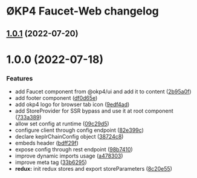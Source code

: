 # ØKP4 Faucet-Web changelog

## [1.0.1](https://github.com/okp4/faucet-web/compare/v1.0.0...v1.0.1) (2022-07-20)

# 1.0.0 (2022-07-18)


### Features

* add Faucet component from @okp4/ui and add it to content ([2b95a0f](https://github.com/okp4/faucet-web/commit/2b95a0fc082dfa32f51fc02e0479953ff960445a))
* add footer component ([df0d65e](https://github.com/okp4/faucet-web/commit/df0d65e4f1ca9bc98414930bfd7e5c82b9fef76f))
* add okp4 logo for browser tab icon ([9edf4ad](https://github.com/okp4/faucet-web/commit/9edf4adb25115c10ef2f32f43f61d0c0decf3d63))
* add StoreProvider for SSR bypass and use it at root component ([733a389](https://github.com/okp4/faucet-web/commit/733a38926dbd4e135b5c3112628aa3227b6ca9bf))
* allow set config at runtime ([09c29d5](https://github.com/okp4/faucet-web/commit/09c29d5542cbc0d17e27e485813e4a1bea973392))
* configure client through config endpoint ([82e399c](https://github.com/okp4/faucet-web/commit/82e399cd4da505ff64fa30c78b70977fbc517cf3))
* declare keplrChainConfig object ([38724c8](https://github.com/okp4/faucet-web/commit/38724c8c4d2ec84a2a53621c68a4fb87beab0504))
* embeds header ([bdff29f](https://github.com/okp4/faucet-web/commit/bdff29fbe74ab0699039db00d3d7a7e158732459))
* expose config through rest endpoint ([98b7410](https://github.com/okp4/faucet-web/commit/98b74104aaef20522641da6586dd89208e30f68f))
* improve dynamic imports usage ([a478303](https://github.com/okp4/faucet-web/commit/a4783032d33971da5fb38975445b56665511d7e3))
* improve meta tag ([33b6295](https://github.com/okp4/faucet-web/commit/33b6295d3ef92e66d2c553ac5b0cbe822c3efce5))
* **redux:** init redux stores and export storeParameters ([8c20e55](https://github.com/okp4/faucet-web/commit/8c20e55f96ca94736faaa1023b94abba7a36a1ae))
